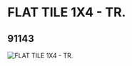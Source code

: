 # FLAT TILE 1X4 - TR.
## 91143
![FLAT TILE 1X4 - TR.](https://lc-www-live-s.legocdn.com/media/bricks/5/2/4586557.jpg)